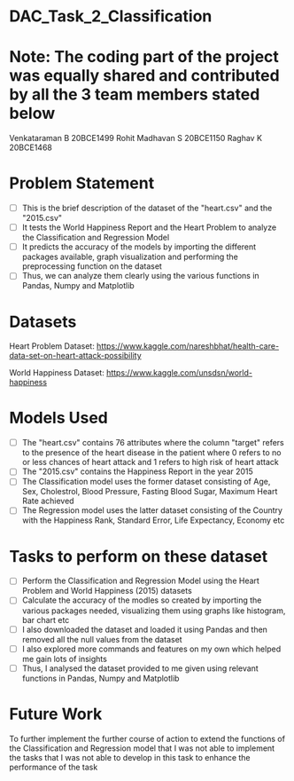 # DAC_Task_2_Classification

# Note: The coding part of the project was equally shared and contributed by all the 3 team members stated below

Venkataraman B 20BCE1499
Rohit Madhavan S 20BCE1150
Raghav K 20BCE1468

# Problem Statement

- [ ] This is the brief description of the dataset of the "heart.csv" and the "2015.csv" 
- [ ] It tests the World Happiness Report and the Heart Problem to analyze the Classification and Regression Model 
- [ ] It predicts the accuracy of the models by importing the different packages available, graph visualization and performing the preprocessing function on the dataset
- [ ] Thus, we can analyze them clearly using the various functions in Pandas, Numpy and Matplotlib

# Datasets

Heart Problem Dataset: https://www.kaggle.com/nareshbhat/health-care-data-set-on-heart-attack-possibility

World Happiness Dataset: https://www.kaggle.com/unsdsn/world-happiness

# Models Used

- [ ] The "heart.csv" contains 76 attributes where the column "target" refers to the presence of the heart disease in the patient where 0 refers to no or less chances of heart attack and 1 refers to high risk of heart attack
- [ ] The "2015.csv" contains the Happiness Report in the year 2015
- [ ] The Classification model uses the former dataset consisting of Age, Sex, Cholestrol, Blood Pressure, Fasting Blood Sugar, Maximum Heart Rate achieved 
- [ ] The Regression model uses the latter dataset consisting of the Country with the Happiness Rank, Standard Error, Life Expectancy, Economy etc 

# Tasks to perform on these dataset

- [ ] Perform the Classification and Regression Model using the Heart Problem and World Happiness (2015) datasets
- [ ] Calculate the accuracy of the modles so created by importing the various packages needed, visualizing them using graphs like histogram, bar chart etc
- [ ] I also downloaded the dataset and loaded it using Pandas and then removed all the null values from the dataset
- [ ] I also explored more commands and features on my own which helped me gain lots of insights
- [ ] Thus, I analysed the dataset provided to me given using relevant functions in Pandas, Numpy and Matplotlib

# Future Work

To further implement the further course of action to extend the functions of the Classification and Regression model that I was not able to implement the tasks that I was not able to develop in this task to enhance the performance of the task
